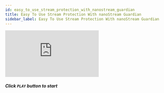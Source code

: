 ```yaml
---
id: easy_to_use_stream_protection_with_nanostream_guardian
title: Easy To Use Stream Protection With nanoStream Guardian
sidebar_label: Easy To Use Stream Protection With nanoStream Guardian
---
```


<div class="video-wrap">
    <div class="video-container">
        <iframe src="https://www.youtube.com/embed/X8j7jxFAyIw" frameborder="0" allowfullscreen></iframe>
    </div>
</div>

##### *Click `PLAY` button to start*
